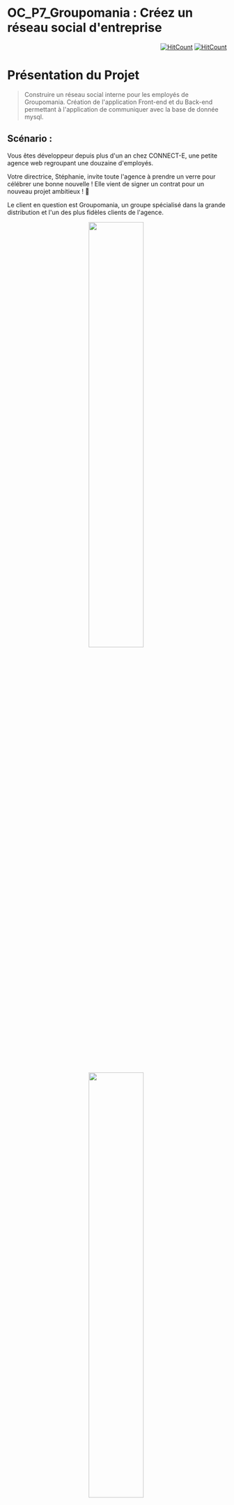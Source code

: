 # OC_P7_Groupomania : Créez un réseau social d'entreprise

<div align="right">

[![HitCount](https://hits.dwyl.com/mhihmi/HilmiMehdi_7_01052022.svg?style=flat&show=unique)](# "Unique view count")
[![HitCount](https://hits.dwyl.com/mhihmi/HilmiMehdi_7_01052022.svg?style=flat)](# "All view count")

</div>

# Présentation du Projet

> Construire un réseau social interne pour les employés de Groupomania. Création de l'application Front-end et du Back-end permettant à l'application de communiquer avec la base de donnée mysql.

## Scénario :

Vous êtes développeur depuis plus d'un an chez CONNECT-E, une petite agence web regroupant une douzaine d'employés.

Votre directrice, Stéphanie, invite toute l'agence à prendre un verre pour célébrer une bonne nouvelle ! Elle vient de signer un contrat pour un nouveau projet ambitieux ! 🥂

Le client en question est Groupomania, un groupe spécialisé dans la grande distribution et l'un des plus fidèles clients de l'agence.

<p align="center">
    <a href="#gh-light-mode-only"><img src="https://github.com/mhihmi/HilmiMehdi_7_01052022/blob/main/images/Readme/icon-left-font-monochrome-black" width="50%"/></a>&nbsp;
    <a href="#gh-light-mode-only"><img src="https://github.com/mhihmi/HilmiMehdi_7_01052022/blob/main/images/Readme/icon-left-font-monochrome-white" width="50%"/></a>&nbsp;
</p>

Le projet consiste à construire un réseau social interne pour les employés de Groupomania. Le but de cet outil est de faciliter les interactions entre collègues. Le département RH de Groupomania a laissé libre cours à son imagination pour les fonctionnalités du réseau et a imaginé plusieurs briques pour favoriser les échanges entre collègues.

## Livrables attendus :

- Un document TXT contenant le lien vers le repertoire GitHub contenant le **code de l’application**.

## Compétences évaluées

* Authentifier un utilisateur et maintenir sa session
* Gérer un stockage de données à l'aide de SQL
* Implémenter un stockage de données sécurisé en utilisant SQL
* Personnaliser le contenu envoyé à un client web
